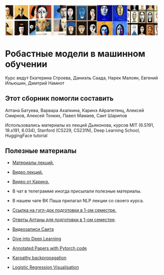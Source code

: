 ![image](images/dalle.png)

# **Робастные модели в машинном обучении**

Курс ведут Екатерина Строева, Даниэль Саада, Нарек Малоян, Евгений Ильюшин, Дмитрий Намиот

## Этот сборник помогли составить 
Алтана Батуева, Варвара Ахапкина, Каринэ Айрапетянц, Алексей Смирнов, Алексей Тонких, Павел Мамаев, Саит Шарипов

Использовались материалы из лекций Дьяконова, курсов MIT (6.S191, 18.s191, 6.034), Stanford (CS229, CS231N), Deep Learning School, HuggingFace tutorial

## Полезные материалы

-   [Материалы
    лекций.](https://drive.google.com/drive/folders/1u4NoJvY7buZH81Cs52RIPNcBmgK4q38I)

-   [Видео
    лекций.](https://drive.google.com/drive/folders/1bOVd7SCPktI0Lf7kMKbS3acH7yFnyHh_)

-   [Видео от Каринэ.](https://disk.yandex.ru/d/tYn2HH1XOqHkpQ)

-   В чат в телеграмме иногда присылали полезные материалы.

-   В нашем чате ВК Паша прилагал NLP лекции со своего курса.

-   [Ссылка на гугл-док подготовки в 1-ом
    семестре.](https://docs.google.com/document/d/1RrpWw9zke-gXQFMZad1oDo_CEtAO9lkCACrCUs9Faz8/edit?usp=sharing)

-   [Ответы Алтаны для подготовки в 1-ом
    семестре](https://www.overleaf.com/read/jqnskfhpdsbs).

-   [Видеозаписи Саита](https://disk.yandex.ru/d/aWl2QwfFi0RW6Q)

-   [Dive into Deep Learning](https://arxiv.org/pdf/2106.11342.pdf)

-   [Annotated Papers with Pytorch code](https://github.com/labmlai/annotated_deep_learning_paper_implementations)

-   [Karpathy backpropagation](https://www.youtube.com/watch?v=VMj-3S1tku0)

-   [Logistic Regression Visualisation](https://twitter.com/Bumgarner_JR/status/1560653968015249408?s=20) 

